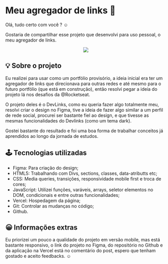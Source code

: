 # Meu agregador de links 🔗

Olá, tudo certo com você ? ☺ 

Gostaria de compartilhar esse projeto que desenvolvi para uso pessoal, o meu agregador de links.

<p align="center">

<img src='![image](https://user-images.githubusercontent.com/100639279/213537013-6e5272d9-1f06-4023-a8c1-a47005e23ccd.png)'/>
  
</p>

## 💡 Sobre o projeto 

Eu realizei para usar como um portfólio provisório, a ideia inicial era ter um agregador de links que direcionava para outras redes e até mesmo para o futuro portfólio (que está em construção), então resolvi pegar a ideia do projeto lá nos desafios da @Rocketseat.

O projeto deles é o DevLinks, como eu queria fazer algo totalmente meu, resolvi criar o design no Figma, tive a ideia de fazer algo similar a um perfil de rede social, procurei ser bastante fiel ao design, e que tivesse as mesmas funcionalidades do Devlinks (como um tema dark). 

Gostei bastante do resultado e foi uma boa forma de trabalhar conceitos já aprendidos ao longo da jornada de estudos. 

## 🕹 Tecnologias utilizadas 

- Figma: Para criação do design;
- HTML5: Trabalhando com Divs, sections, classes, data-atributts etc;
- CSS: Media queries, transições, responsividade mobile first e troca de cores;
- JavaScript: Utilizei funções, varáveis, arrays, seletor elementos no DOM, condicionais e entre outras funcionalidades;
- Vercel: Hospedagem da página;
- Git: Controlar as mudanças no código;
- Github.

## 😀 Informações extras 

Eu priorizei um pouco a qualidade do projeto em versão mobile, mas está bastante responsivo, o link do projeto no Figma, do repositório no Github e da aplicação na Vercel está no comentário do post, espero que tenham gostado e aceito feedbacks. ☺
